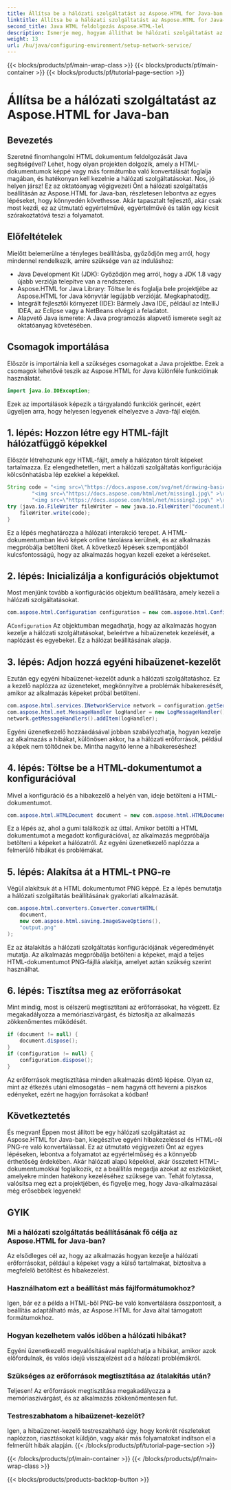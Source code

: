 ```yaml
---
title: Állítsa be a hálózati szolgáltatást az Aspose.HTML for Java-ban
linktitle: Állítsa be a hálózati szolgáltatást az Aspose.HTML for Java-ban
second_title: Java HTML feldolgozás Aspose.HTML-lel
description: Ismerje meg, hogyan állíthat be hálózati szolgáltatást az Aspose.HTML for Java alkalmazásban, hogyan kezelheti a hálózati erőforrásokat, és hogyan alakíthatja át a HTML-t PNG-re egyéni hibakezeléssel.
weight: 13
url: /hu/java/configuring-environment/setup-network-service/
---
```


{{< blocks/products/pf/main-wrap-class >}}
{{< blocks/products/pf/main-container >}}
{{< blocks/products/pf/tutorial-page-section >}}

# Állítsa be a hálózati szolgáltatást az Aspose.HTML for Java-ban

## Bevezetés
Szeretné finomhangolni HTML dokumentum feldolgozását Java segítségével? Lehet, hogy olyan projekten dolgozik, amely a HTML-dokumentumok képpé vagy más formátumba való konvertálását foglalja magában, és hatékonyan kell kezelnie a hálózati szolgáltatásokat. Nos, jó helyen jársz! Ez az oktatóanyag végigvezeti Önt a hálózati szolgáltatás beállításán az Aspose.HTML for Java-ban, részletesen lebontva az egyes lépéseket, hogy könnyedén követhesse. Akár tapasztalt fejlesztő, akár csak most kezdi, ez az útmutató egyértelművé, egyértelművé és talán egy kicsit szórakoztatóvá teszi a folyamatot.
## Előfeltételek
Mielőtt belemerülne a tényleges beállításba, győződjön meg arról, hogy mindennel rendelkezik, amire szüksége van az induláshoz:
- Java Development Kit (JDK): Győződjön meg arról, hogy a JDK 1.8 vagy újabb verziója telepítve van a rendszeren.
-  Aspose.HTML for Java Library: Töltse le és foglalja bele projektjébe az Aspose.HTML for Java könyvtár legújabb verzióját. Megkaphatod[itt](https://releases.aspose.com/html/java/).
- Integrált fejlesztői környezet (IDE): Bármely Java IDE, például az IntelliJ IDEA, az Eclipse vagy a NetBeans elvégzi a feladatot.
- Alapvető Java ismerete: A Java programozás alapvető ismerete segít az oktatóanyag követésében.
## Csomagok importálása
Először is importálnia kell a szükséges csomagokat a Java projektbe. Ezek a csomagok lehetővé teszik az Aspose.HTML for Java különféle funkcióinak használatát.
```java
import java.io.IOException;
```
Ezek az importálások képezik a tárgyalandó funkciók gerincét, ezért ügyeljen arra, hogy helyesen legyenek elhelyezve a Java-fájl elején.

## 1. lépés: Hozzon létre egy HTML-fájlt hálózatfüggő képekkel
Először létrehozunk egy HTML-fájlt, amely a hálózaton tárolt képeket tartalmazza. Ez elengedhetetlen, mert a hálózati szolgáltatás konfigurációja kölcsönhatásba lép ezekkel a képekkel.
```java
String code = "<img src=\"https://docs.aspose.com/svg/net/drawing-basics/filters-and-gradients/park.jpg\" >\r\n" +
		"<img src=\"https://docs.aspose.com/html/net/missing1.jpg\" >\r\n" +
		"<img src=\"https://docs.aspose.com/html/net/missing2.jpg\" >\r\n";
try (java.io.FileWriter fileWriter = new java.io.FileWriter("document.html")) {
	fileWriter.write(code);
}
```
Ez a lépés meghatározza a hálózati interakció terepet. A HTML-dokumentumban lévő képek online tárolásra kerülnek, és az alkalmazás megpróbálja betölteni őket. A következő lépések szempontjából kulcsfontosságú, hogy az alkalmazás hogyan kezeli ezeket a kéréseket.
## 2. lépés: Inicializálja a konfigurációs objektumot
Most menjünk tovább a konfigurációs objektum beállítására, amely kezeli a hálózati szolgáltatásokat.
```java
com.aspose.html.Configuration configuration = new com.aspose.html.Configuration();
```
 A`Configuration` Az objektumban megadhatja, hogy az alkalmazás hogyan kezelje a hálózati szolgáltatásokat, beleértve a hibaüzenetek kezelését, a naplózást és egyebeket. Ez a hálózat beállításának alapja.
## 3. lépés: Adjon hozzá egyéni hibaüzenet-kezelőt
Ezután egy egyéni hibaüzenet-kezelőt adunk a hálózati szolgáltatáshoz. Ez a kezelő naplózza az üzeneteket, megkönnyítve a problémák hibakeresését, amikor az alkalmazás képeket próbál betölteni.
```java
com.aspose.html.services.INetworkService network = configuration.getService(com.aspose.html.services.INetworkService.class);
com.aspose.html.net.MessageHandler logHandler = new LogMessageHandler();
network.getMessageHandlers().addItem(logHandler);
```

Egyéni üzenetkezelő hozzáadásával jobban szabályozhatja, hogyan kezelje az alkalmazás a hibákat, különösen akkor, ha a hálózati erőforrások, például a képek nem töltődnek be. Mintha nagyító lenne a hibakereséshez!
## 4. lépés: Töltse be a HTML-dokumentumot a konfigurációval

Mivel a konfiguráció és a hibakezelő a helyén van, ideje betölteni a HTML-dokumentumot.
```java
com.aspose.html.HTMLDocument document = new com.aspose.html.HTMLDocument("document.html", configuration);
```
Ez a lépés az, ahol a gumi találkozik az úttal. Amikor betölti a HTML dokumentumot a megadott konfigurációval, az alkalmazás megpróbálja betölteni a képeket a hálózatról. Az egyéni üzenetkezelő naplózza a felmerülő hibákat és problémákat.
## 5. lépés: Alakítsa át a HTML-t PNG-re
Végül alakítsuk át a HTML dokumentumot PNG képpé. Ez a lépés bemutatja a hálózati szolgáltatás beállításának gyakorlati alkalmazását.
```java
com.aspose.html.converters.Converter.convertHTML(
	document,
	new com.aspose.html.saving.ImageSaveOptions(),
	"output.png"
);
```
Ez az átalakítás a hálózati szolgáltatás konfigurációjának végeredményét mutatja. Az alkalmazás megpróbálja betölteni a képeket, majd a teljes HTML-dokumentumot PNG-fájllá alakítja, amelyet aztán szükség szerint használhat.
## 6. lépés: Tisztítsa meg az erőforrásokat
Mint mindig, most is célszerű megtisztítani az erőforrásokat, ha végzett. Ez megakadályozza a memóriaszivárgást, és biztosítja az alkalmazás zökkenőmentes működését.
```java
if (document != null) {
	document.dispose();
}
if (configuration != null) {
	configuration.dispose();
}
```
Az erőforrások megtisztítása minden alkalmazás döntő lépése. Olyan ez, mint az étkezés utáni elmosogatás – nem hagyná ott heverni a piszkos edényeket, ezért ne hagyjon forrásokat a kódban!

## Következtetés
És megvan! Éppen most állított be egy hálózati szolgáltatást az Aspose.HTML for Java-ban, kiegészítve egyéni hibakezeléssel és HTML-ről PNG-re való konvertálással. Ez az útmutató végigvezeti Önt az egyes lépéseken, lebontva a folyamatot az egyértelműség és a könnyebb érthetőség érdekében. Akár hálózati alapú képekkel, akár összetett HTML-dokumentumokkal foglalkozik, ez a beállítás megadja azokat az eszközöket, amelyekre minden hatékony kezeléséhez szüksége van. Tehát folytassa, valósítsa meg ezt a projektjében, és figyelje meg, hogy Java-alkalmazásai még erősebbek legyenek!
## GYIK
### Mi a hálózati szolgáltatás beállításának fő célja az Aspose.HTML for Java-ban?  
Az elsődleges cél az, hogy az alkalmazás hogyan kezelje a hálózati erőforrásokat, például a képeket vagy a külső tartalmakat, biztosítva a megfelelő betöltést és hibakezelést.
### Használhatom ezt a beállítást más fájlformátumokhoz?  
Igen, bár ez a példa a HTML-ből PNG-be való konvertálásra összpontosít, a beállítás adaptálható más, az Aspose.HTML for Java által támogatott formátumokhoz.
### Hogyan kezelhetem valós időben a hálózati hibákat?  
Egyéni üzenetkezelő megvalósításával naplózhatja a hibákat, amikor azok előfordulnak, és valós idejű visszajelzést ad a hálózati problémákról.
### Szükséges az erőforrások megtisztítása az átalakítás után?  
Teljesen! Az erőforrások megtisztítása megakadályozza a memóriaszivárgást, és az alkalmazás zökkenőmentesen fut.
### Testreszabhatom a hibaüzenet-kezelőt?  
Igen, a hibaüzenet-kezelő testreszabható úgy, hogy konkrét részleteket naplózzon, riasztásokat küldjön, vagy akár más folyamatokat indítson el a felmerült hibák alapján.
{{< /blocks/products/pf/tutorial-page-section >}}

{{< /blocks/products/pf/main-container >}}
{{< /blocks/products/pf/main-wrap-class >}}

{{< blocks/products/products-backtop-button >}}
